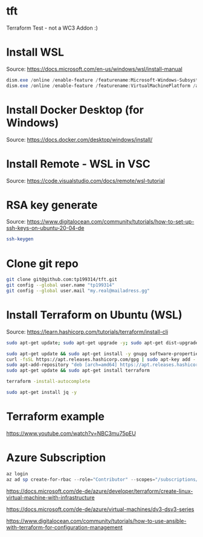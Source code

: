 # tft
Terraform Test - not a WC3 Addon :)

# Install WSL
Source: https://docs.microsoft.com/en-us/windows/wsl/install-manual

```powershell
dism.exe /online /enable-feature /featurename:Microsoft-Windows-Subsystem-Linux /all /norestart
dism.exe /online /enable-feature /featurename:VirtualMachinePlatform /all /norestart
```

# Install Docker Desktop (for Windows)
Source: https://docs.docker.com/desktop/windows/install/

# Install Remote - WSL in VSC
Source: https://code.visualstudio.com/docs/remote/wsl-tutorial

# RSA key generate
Source: https://www.digitalocean.com/community/tutorials/how-to-set-up-ssh-keys-on-ubuntu-20-04-de

```bash
ssh-keygen
```

# Clone git repo
```bash
git clone git@github.com:tp199314/tft.git
git config --global user.name "tp199314"
git config --global user.mail "my.real@mailadress.gg"
```

# Install Terraform on Ubuntu (WSL)
Source: https://learn.hashicorp.com/tutorials/terraform/install-cli

```bash
sudo apt-get update; sudo apt-get upgrade -y; sudo apt-get dist-upgrade -y; sudo apt-get autoremove -y; sudo apt-get autoclean -y; sudo apt-get install git

sudo apt-get update && sudo apt-get install -y gnupg software-properties-common curl
curl -fsSL https://apt.releases.hashicorp.com/gpg | sudo apt-key add -
sudo apt-add-repository "deb [arch=amd64] https://apt.releases.hashicorp.com $(lsb_release -cs) main"
sudo apt-get update && sudo apt-get install terraform

terraform -install-autocomplete

sudo apt-get install jq -y
```

# Terraform example
https://www.youtube.com/watch?v=NBC3mu75pEU

# Azure Subscription
```powershell
az login
az ad sp create-for-rbac --role="Contributor" --scopes="/subscriptions/xxx"
```

https://docs.microsoft.com/de-de/azure/developer/terraform/create-linux-virtual-machine-with-infrastructure

https://docs.microsoft.com/de-de/azure/virtual-machines/dv3-dsv3-series

https://www.digitalocean.com/community/tutorials/how-to-use-ansible-with-terraform-for-configuration-management